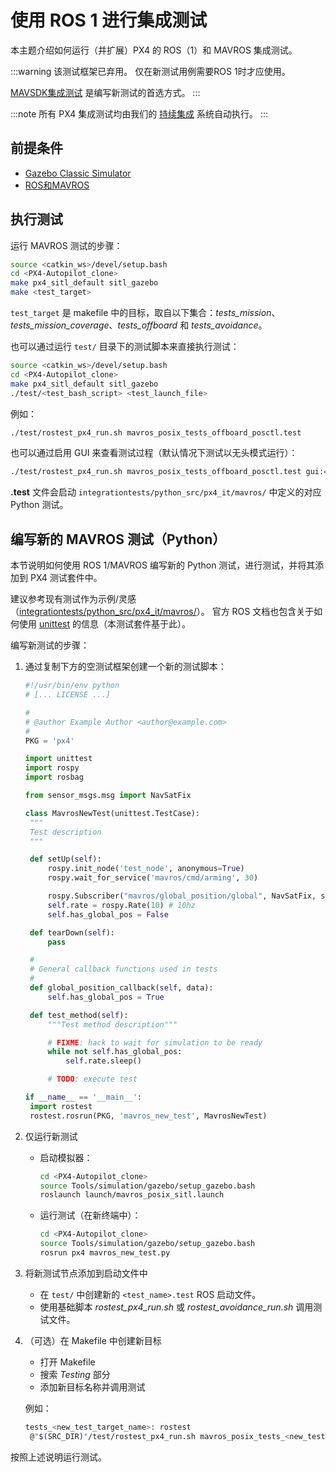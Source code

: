 # 使用 ROS 1 进行集成测试

本主题介绍如何运行（并扩展）PX4 的 ROS（1）和 MAVROS 集成测试。

:::warning 该测试框架已弃用。
仅在新测试用例需要ROS 1时才应使用。

[MAVSDK集成测试](../test_and_ci/integration_testing_mavsdk.md) 是编写新测试的首选方式。
:::

:::note
所有 PX4 集成测试均由我们的 [持续集成](../test_and_ci/continous_integration.md) 系统自动执行。
:::

## 前提条件

- [Gazebo Classic Simulator](../sim_gazebo_classic/index.md)
- [ROS和MAVROS](../simulation/ros_interface.md)

## 执行测试

运行 MAVROS 测试的步骤：

```sh
source <catkin_ws>/devel/setup.bash
cd <PX4-Autopilot_clone>
make px4_sitl_default sitl_gazebo
make <test_target>
```

`test_target` 是 makefile 中的目标，取自以下集合：_tests_mission_、_tests_mission_coverage_、_tests_offboard_ 和 _tests_avoidance_。

也可以通过运行 `test/` 目录下的测试脚本来直接执行测试：

```sh
source <catkin_ws>/devel/setup.bash
cd <PX4-Autopilot_clone>
make px4_sitl_default sitl_gazebo
./test/<test_bash_script> <test_launch_file>
```

例如：

```sh
./test/rostest_px4_run.sh mavros_posix_tests_offboard_posctl.test
```

也可以通过启用 GUI 来查看测试过程（默认情况下测试以无头模式运行）：

```sh
./test/rostest_px4_run.sh mavros_posix_tests_offboard_posctl.test gui:=true headless:=false
```

**.test** 文件会启动 `integrationtests/python_src/px4_it/mavros/` 中定义的对应 Python 测试。

## 编写新的 MAVROS 测试（Python）

本节说明如何使用 ROS 1/MAVROS 编写新的 Python 测试，进行测试，并将其添加到 PX4 测试套件中。

建议参考现有测试作为示例/灵感（[integrationtests/python_src/px4_it/mavros/](https://github.com/PX4/PX4-Autopilot/tree/main/integrationtests/python_src/px4_it/mavros)）。
官方 ROS 文档也包含关于如何使用 [unittest](http://wiki.ros.org/unittest) 的信息（本测试套件基于此）。

编写新测试的步骤：

1. 通过复制下方的空测试框架创建一个新的测试脚本：

   ```python
   #!/usr/bin/env python
   # [... LICENSE ...]

   #
   # @author Example Author <author@example.com>
   #
   PKG = 'px4'

   import unittest
   import rospy
   import rosbag

   from sensor_msgs.msg import NavSatFix

   class MavrosNewTest(unittest.TestCase):
   	"""
   	Test description
   	"""

   	def setUp(self):
   		rospy.init_node('test_node', anonymous=True)
   		rospy.wait_for_service('mavros/cmd/arming', 30)

   		rospy.Subscriber("mavros/global_position/global", NavSatFix, self.global_position_callback)
   		self.rate = rospy.Rate(10) # 10hz
   		self.has_global_pos = False

   	def tearDown(self):
   		pass

   	#
   	# General callback functions used in tests
   	#
   	def global_position_callback(self, data):
   		self.has_global_pos = True

   	def test_method(self):
   		"""Test method description"""

   		# FIXME: hack to wait for simulation to be ready
   		while not self.has_global_pos:
   			self.rate.sleep()

   		# TODO: execute test

   if __name__ == '__main__':
   	import rostest
   	rostest.rosrun(PKG, 'mavros_new_test', MavrosNewTest)
   ```

1. 仅运行新测试

    - 启动模拟器：

      ```sh
      cd <PX4-Autopilot_clone>
      source Tools/simulation/gazebo/setup_gazebo.bash
      roslaunch launch/mavros_posix_sitl.launch
      ```

    - 运行测试（在新终端中）：

      ```sh
      cd <PX4-Autopilot_clone>
      source Tools/simulation/gazebo/setup_gazebo.bash
      rosrun px4 mavros_new_test.py
      ```

1. 将新测试节点添加到启动文件中

    - 在 `test/` 中创建新的 `<test_name>.test` ROS 启动文件。
    - 使用基础脚本 _rostest_px4_run.sh_ 或 _rostest_avoidance_run.sh_ 调用测试文件。

1. （可选）在 Makefile 中创建新目标

    - 打开 Makefile
    - 搜索 _Testing_ 部分
    - 添加新目标名称并调用测试

   例如：

   ```sh
   tests_<new_test_target_name>: rostest
   	@"$(SRC_DIR)"/test/rostest_px4_run.sh mavros_posix_tests_<new_test>.test
   ```

按照上述说明运行测试。